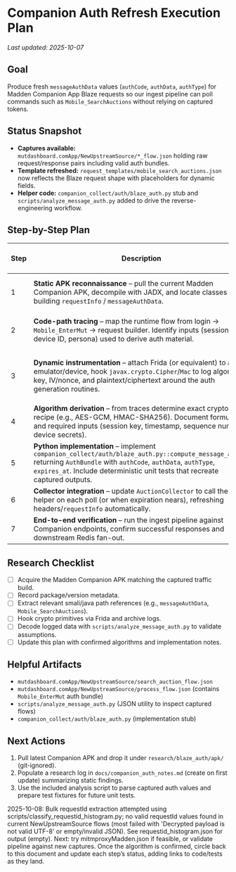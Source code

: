# Companion Auth Refresh Execution Plan

_Last updated: 2025-10-07_

## Goal
Produce fresh `messageAuthData` values (`authCode`, `authData`, `authType`) for Madden Companion App Blaze requests so our ingest pipeline can poll commands such as `Mobile_SearchAuctions` without relying on captured tokens.

## Status Snapshot
- **Captures available:** `mutdashboard.comApp/NewUpstreamSource/*_flow.json` holding raw request/response pairs including valid auth bundles.
- **Template refreshed:** `request_templates/mobile_search_auctions.json` now reflects the Blaze request shape with placeholders for dynamic fields.
- **Helper code:** `companion_collect/auth/blaze_auth.py` stub and `scripts/analyze_message_auth.py` added to drive the reverse-engineering workflow.

## Step-by-Step Plan

| Step | Description | Artifacts / Owners | Notes |
| --- | --- | --- | --- |
| 1 | **Static APK reconnaissance** – pull the current Madden Companion APK, decompile with JADX, and locate classes building `requestInfo` / `messageAuthData`. | TODO | Capture fully qualified class names and method signatures. Export key smali/java snippets into `docs/` for reference. |
| 2 | **Code-path tracing** – map the runtime flow from login → `Mobile_EnterMut` → request builder. Identify inputs (session key, device ID, persona) used to derive auth material. | TODO | Prioritize methods referencing constants `MADDEN-MCA`, `wal/mca/Process`, or `authType` 17039361. |
| 3 | **Dynamic instrumentation** – attach Frida (or equivalent) to an emulator/device, hook `javax.crypto.Cipher`/`Mac` to log algorithm, key, IV/nonce, and plaintext/ciphertext around the auth generation routines. | TODO | Store collected traces under `research/blaze_auth/` (to be created). Use `scripts/analyze_message_auth.py` to compare captured vs live values. |
| 4 | **Algorithm derivation** – from traces determine exact crypto recipe (e.g., AES-GCM, HMAC-SHA256). Document formulas and required inputs (session key, timestamp, sequence numbers, device secrets). | TODO | Record formulas and parameter sizes. Add results to this document once confirmed. |
| 5 | **Python implementation** – implement `companion_collect/auth/blaze_auth.py::compute_message_auth()` returning `AuthBundle` with `authCode`, `authData`, `authType`, `expires_at`. Include deterministic unit tests that recreate captured outputs. | TODO | Use `python -m pytest tests/test_blaze_auth.py` once authored. |
| 6 | **Collector integration** – update `AuctionCollector` to call the helper on each poll (or when expiration nears), refreshing headers/`requestInfo` automatically. | TODO | Ensure graceful fallback/logging when auth refresh fails. |
| 7 | **End-to-end verification** – run the ingest pipeline against Companion endpoints, confirm successful responses and downstream Redis fan-out. | TODO | Capture logs/screenshots and update README once verified. |

## Research Checklist
- [ ] Acquire the Madden Companion APK matching the captured traffic build.
- [ ] Record package/version metadata.
- [ ] Extract relevant smali/java path references (e.g., `messageAuthData`, `Mobile_SearchAuctions`).
- [ ] Hook crypto primitives via Frida and archive logs.
- [ ] Decode logged data with `scripts/analyze_message_auth.py` to validate assumptions.
- [ ] Update this plan with confirmed algorithms and implementation notes.

## Helpful Artifacts
- `mutdashboard.comApp/NewUpstreamSource/search_auction_flow.json`
- `mutdashboard.comApp/NewUpstreamSource/process_flow.json` (contains `Mobile_EnterMut` auth bundle)
- `scripts/analyze_message_auth.py` (JSON utility to inspect captured flows)
- `companion_collect/auth/blaze_auth.py` (implementation stub)


## Next Actions
1. Pull latest Companion APK and drop it under `research/blaze_auth/apk/` (git-ignored).
2. Populate a research log in `docs/companion_auth_notes.md` (create on first update) summarizing static findings.
3. Use the included analysis script to parse captured auth values and prepare test fixtures for future unit tests.

2025-10-08: Bulk requestId extraction attempted using scripts/classify_requestid_histogram.py; no valid requestId values found in current NewUpstreamSource flows (most failed with 'Decrypted payload is not valid UTF-8' or empty/invalid JSON). See requestid_histogram.json for output (empty). Next: try mitmproxyMadden.json if feasible, or validate pipeline against new captures. Once the algorithm is confirmed, circle back to this document and update each step’s status, adding links to code/tests as they land.

